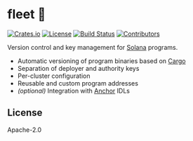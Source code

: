 # fleet 🚢

[![Crates.io](https://img.shields.io/crates/v/fleet-cli?style=flat-square)](https://crates.io/crates/fleet-cli)
[![License](https://img.shields.io/badge/license-Apache%202.0-blue?style=flat-square)](https://github.com/saber-hq/fleet/blob/master/LICENSE-APACHE)
[![Build Status](https://img.shields.io/github/workflow/status/saber-hq/fleet/CI/master?style=flat-square)](https://github.com/saber-hq/fleet/actions/workflows/ci.yml?query=branch%3Amaster)
[![Contributors](https://img.shields.io/github/contributors/saber-hq/fleet?style=flat-square)](https://github.com/saber-hq/fleet/graphs/contributors)

Version control and key management for [Solana](https://solana.com/) programs.

- Automatic versioning of program binaries based on [Cargo](https://doc.rust-lang.org/cargo)
- Separation of deployer and authority keys
- Per-cluster configuration
- Reusable and custom program addresses
- _(optional)_ Integration with [Anchor](https://project-serum.github.io/anchor/) IDLs

## License

Apache-2.0
